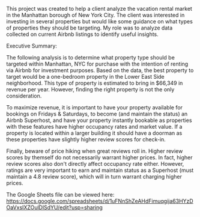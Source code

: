 This project was created to help a client analyze the vacation rental market in the Manhattan borough of New York City. The client was interested in investing in several properties but would like some guidance on what types of properties they should be targeting. My role was to analyze data collected on current Airbnb listings to identify useful insights.

Executive Summary:

The following analysis is to determine what property type should be targeted within Manhattan, NYC for purchase with the intention of renting via Airbnb for investment purposes. Based on the data, the best property to target would be a one-bedroom property in the Lower East Side neighborhood. This type of property is estimated to bring in $66,349 in revenue per year. However, finding the right property is not the only consideration.

To maximize revenue, it is important to have your property available for bookings on Fridays & Saturdays, to become (and maintain the status) an Airbnb Superhost, and have your property instantly bookable as properties with these features have higher occupancy rates and market value. If a property is located within a larger building it should have a doorman as these properties have slightly higher review scores for check-in.

Finally, beware of price hiking when great reviews roll in. Higher review scores by themself do not necessarily warrant higher prices. In fact, higher review scores also don't directly affect occupancy rate either. However, ratings are very important to earn and maintain status as a Superhost (must maintain a 4.8 review score), which will in turn warrant charging higher prices.

The Google Sheets file can be viewed here: https://docs.google.com/spreadsheets/d/1uFNnShZeAHdFimuqgija63HYzDOaVxsIXZOulDlSdYU/edit?usp=sharing
